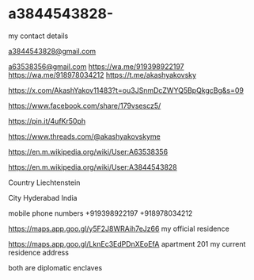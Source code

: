 # a3844543828-

my contact details 

a3844543828@gmail.com

a63538356@gmail.com
https://wa.me/919398922197
https://wa.me/918978034212
https://t.me/akashyakovsky

https://x.com/AkashYakov11483?t=ou3JSnmDcZWYQ5BpQkgcBg&s=09

https://www.facebook.com/share/179vsescz5/

https://pin.it/4ufKr50ph

https://www.threads.com/@akashyakovskyme

https://en.m.wikipedia.org/wiki/User:A63538356

https://en.m.wikipedia.org/wiki/User:A3844543828

Country Liechtenstein 

City Hyderabad India 

mobile phone numbers +919398922197 +918978034212

https://maps.app.goo.gl/y5F2J8WRAih7eJz66 my official residence 

https://maps.app.goo.gl/LknEc3EdPDnXEoEfA apartment 201 my current residence address 

both are diplomatic enclaves 
